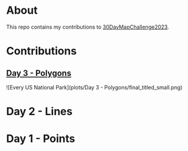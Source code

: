 # About

This repo contains my contributions to [30DayMapChallenge2023](https://30daymapchallenge.com/).

# Contributions

## [Day 3 - Polygons](R/day_3_polygons)

![Every US National Park](plots/Day 3 - Polygons/final_titled_small.png)

# Day 2 - Lines

# Day 1 - Points
